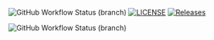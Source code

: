 ![GitHub Workflow Status (branch)](https://img.shields.io/github/actions/workflow/status/piafle3005/sem/main.yml?branch=master)
[![LICENSE](https://img.shields.io/github/license/piafle3005/sem.svg?style=flat-square)](https://github.com/piafle3005/sem/blob/master/LICENSE)
[![Releases](https://img.shields.io/github/release/piafle3005/sem/all.svg?style=flat-square)](https://github.com/piafle3005/sem/releases)

![GitHub Workflow Status (branch)](https://img.shields.io/github/actions/workflow/status/piafle3005/sem/main.yml?branch=master)